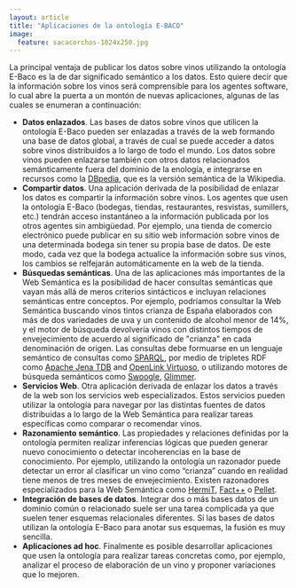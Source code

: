 ```yaml
---
layout: article
title: "Aplicaciones de la ontología E-BACO"
image:
  feature: sacacorchos-1024x250.jpg
---
```


La principal ventaja de publicar los datos sobre vinos utilizando la ontología E-Baco es la de dar significado semántico a los datos.
Esto quiere decir que la información sobre los vinos será comprensible para los agentes software, lo cual abre la puerta a un montón de nuevas aplicaciones, algunas de las cuales se enumeran a continuación:

- **Datos enlazados**. Las bases de datos sobre vinos que utilicen la ontología E-Baco pueden ser enlazadas a través de la web formando una base de datos global, a través de cual se puede acceder a datos sobre vinos distribuídos a lo largo de todo el mundo. 
Los datos sobre vinos pueden enlazarse también con otros datos relacionados semánticamente fuera del dominio de la enología, e integrarse en recursos como la [DBpedia](http://wiki.dbpedia.org/), que es la versión semántica de la Wikipedia. 
- **Compartir datos**. Una aplicación derivada de la posibilidad de enlazar los datos es compartir la información sobre vinos.
Los agentes que usen la ontología E-Baco (bodegas, tiendas, restaurantes, resvistas, sumillers, etc.) tendrán acceso instantáneo a la información publicada por los otros agentes sin ambigüedad. 
Por ejemplo, una tienda de comercio electrónico puede publicar en su sitio web información sobre vinos de una determinada bodega sin tener su propia base de datos. 
De este modo, cada vez que la bodega actualice la información sobre sus vinos, los cambios se relfejarán automáticamente en la web de la tienda. 
- **Búsquedas semánticas**. Una de las aplicaciones más importantes de la Web Semántica es la posibilidad de hacer consultas semánticas que vayan más allá de meros criterios sintácticos e incluyan relaciones semánticas entre conceptos. 
Por ejemplo, podríamos consultar la Web Semántica buscando vinos tintos crianza de España elaborados con más de dos variedades de uva y un contenido de alcohol menor de 14%, y el motor de búsqueda devolvería vinos con distintos tiempos de envejecimiento de acuerdo al significado de "crianza" en cada denominación de origen. 
Las consultas debe formuarse en un lenguaje semántico de consultas como [SPARQL](http://www.w3.org/TR/sparql11-overview/), por medio de tripletes RDF como [Apache Jena TDB](http://jena.apache.org/documentation/tdb/) and [OpenLink Virtuoso](http://www.w3.org/2001/sw/wiki/OpenLink_Virtuoso), o utilizando motores de búsqueda semánticos como  [Swoogle](http://swoogle.umbc.edu/), [Glimmer](http://glimmer.research.yahoo.com/).
- **Servicios Web**. Otra aplicación derivada de enlazar los datos a través de la web son los servicios web especializados.
Estos servicios pueden utilizar la ontología para navegar por las distintas fuentes de datos distribuidas a lo largo de la Web Semántica para realizar tareas específicas como comparar o recomendar vinos. 
- **Razonamiento semántico**. Las propiedades y relaciones definidas por la ontología permiten realizar inferencias lógicas que pueden generar nuevo conocimiento o detectar incoherencias en la base de conocimiento. 
Por ejemplo, utilizando la ontología un razonador puede detectar un error al clasificar un vino como “crianza” cuando en realidad tiene menos de tres meses de envejecimiento. 
Existen razonadores especializados para la Web Semántica como [HermiT](http://hermit-reasoner.com/), [Fact++](http://owl.man.ac.uk/factplusplus/) o [Pellet](http://clarkparsia.com/pellet/). 
- **Integración de bases de datos**. Integrar dos o más bases datos de un dominio común o relacionado suele ser una tarea complicada ya que suelen tener esquemas relacionales diferentes. 
Si las bases de datos utilizan la ontología E-Baco para anotar sus esquemas, la fusión es muy sencilla. 
- **Aplicaciones ad hoc**. Finalmente es posible desarrollar aplicaciones que usen la ontología para realizar tareas concretas como, por ejemplo, analizar el proceso de elaboración de un vino y proponer variaciones que lo mejoren. 